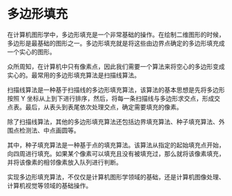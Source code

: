 # 多边形填充

在计算机图形学中，多边形填充是一个非常基础的操作。在绘制二维图形的时候，多边形是最基础的图形之一。多边形填充就是将这些由边界点确定的多边形填充成一个实心的图形。

众所周知，在计算机中只有像素点，因此我们需要一个算法来将空心的多边形变成实心的。最常用的多边形填充算法是扫描线算法。

扫描线算法是一种基于扫描线的多边形填充算法，该算法的基本思想是先将多边形按照 Y 坐标从上到下进行排序，然后，将每一条扫描线与多边形求交点，形成交点表。最后，从表头到表尾依次处理交点，确定需要填充的像素。

除了扫描线算法，其他的多边形填充算法还包括边界填充算法、种子填充算法、外围点检测法、中点画圆等。

其中，种子填充算法是一种基于点的填充算法。该算法从指定的起始填充点开始，向四周进行填充。如果某个像素可以填充且没有被填充过，那么就将该像素填充，并将该像素的相邻像素放入队列进行判断。

实现多边形填充算法，不仅仅是计算机图形学领域的基础，还是计算机图像处理、计算机视觉等领域的基础操作。